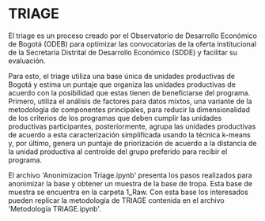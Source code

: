 # TRIAGE
El triage es un proceso creado por el Observatorio de Desarrollo Económico de Bogotá (ODEB) para optimizar las convocatorias de la oferta institucional de la Secretaría Distrital de Desarrollo Económico (SDDE) y facilitar su evaluación. 

Para esto, el triage utiliza una base única de unidades productivas de Bogotá y estima un puntaje que organiza las unidades productivas de acuerdo con la posibilidad que estas tienen de beneficiarse del programa. Primero, utiliza el análisis de factores para datos mixtos, una variante de la metodología de componentes principales, para reducir la dimensionalidad de los criterios de los programas que deben cumplir las unidades productivas participantes, posteriormente, agrupa las unidades productivas de acuerdo a esta caracterización simplificada usando la técnica k-means y, por último, genera un puntaje de priorización de acuerdo a la distancia de la unidad productiva al centroide del grupo preferido para recibir el programa.

El archivo 'Anonimizacion Triage.ipynb' presenta los pasos realizados para anonimizar la base y obtener un muestra de la base de tropa. Esta base de muestra se encuentra en la carpeta 1_Raw. Con esta base los interesados pueden replicar la metodología de TRIAGE contenida en el archivo 'Metodología TRIAGE.ipynb'.
